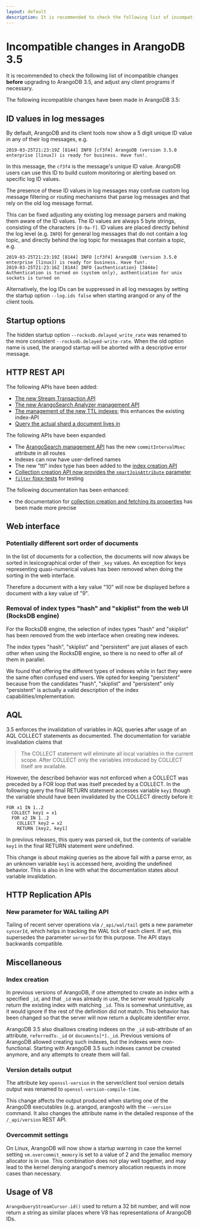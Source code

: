 ```yaml
---
layout: default
description: It is recommended to check the following list of incompatible changes before upgrading to ArangoDB 3.5
---
```

Incompatible changes in ArangoDB 3.5
====================================

It is recommended to check the following list of incompatible changes **before**
upgrading to ArangoDB 3.5, and adjust any client programs if necessary.

The following incompatible changes have been made in ArangoDB 3.5:

ID values in log messages
-------------------------

By default, ArangoDB and its client tools now show a 5 digit unique ID value in
any of their log messages, e.g.

```
2019-03-25T21:23:19Z [8144] INFO [cf3f4] ArangoDB (version 3.5.0 enterprise [linux]) is ready for business. Have fun!.
```

In this message, the `cf3f4` is the message's unique ID value. ArangoDB users can
use this ID to build custom monitoring or alerting based on specific log ID values.

The presence of these ID values in log messages may confuse custom log message filtering 
or routing mechanisms that parse log messages and that rely on the old log message
format.

This can be fixed adjusting any existing log message parsers and making them aware
of the ID values. The ID values are always 5 byte strings, consisting of the characters
`[0-9a-f]`. ID values are placed directly behind the log level (e.g. `INFO`) for
general log messages that do not contain a log topic, and directly behind the log
topic for messages that contain a topic, e.g. 

```
2019-03-25T21:23:19Z [8144] INFO [cf3f4] ArangoDB (version 3.5.0 enterprise [linux]) is ready for business. Have fun!.
2019-03-25T21:23:16Z [8144] INFO {authentication} [3844e] Authentication is turned on (system only), authentication for unix sockets is turned on
```

Alternatively, the log IDs can be suppressed in all log messages by setting the startup
option `--log.ids false` when starting arangod or any of the client tools.

Startup options
---------------

The hidden startup option `--rocksdb.delayed_write_rate` was renamed to the more
consistent `--rocksdb.delayed-write-rate`. When the old option name is used, the 
arangod startup will be aborted with a descriptive error message.

HTTP REST API
-------------
The following APIs have been added:

- [The new Stream Transaction API](http/transaction.html)
- [The new ArangoSearch Analyzer management API](http/analyzers.html)
- [The management of the new TTL indexes](http/indexes-ttl.html); this enhances the existing index-API
- [Query the actual shard a document lives in](http/collection-getting.html#return-responsible-shard-for-a-document)

The following APIs have been expanded:

- The [ArangoSearch management API](http/views-arangosearch.html) has the new `commitIntervalMsec` attribute in all routes
- Indexes can now have user-defined names
- The new "ttl" index type has been added to the [index creation API](http/indexes.html)
- [Collection creation API now provides the `smartJoinAttribute` parameter](data-modeling-collections-collection-methods.html)
- [`filter` foxx-tests](http/foxx-miscellaneous.html) for testing

The following documentation has been enhanced:

- the documentation for [collection creation and fetching its properties](http/collection-creating.html) has been made more precise

Web interface
-------------

### Potentially different sort order of documents

In the list of documents for a collection, the documents will now always be sorted
in lexicographical order of their `_key` values. An exception for keys representing 
quasi-numerical values has been removed when doing the sorting in the web interface.

Therefore a document with a key value "10" will now be displayed before a document
with a key value of "9".

### Removal of index types "hash" and "skiplist" from the web UI (RocksDB engine)

For the RocksDB engine, the selection of index types "hash" and "skiplist" 
has been removed from the web interface when creating new indexes. 

The index types "hash", "skiplist" and "persistent" are just aliases of each other 
when using the RocksDB engine, so there is no need to offer all of them in parallel.

We found that offering the different types of indexes while in fact they were the
same often confused end users. We opted for keeping "persistent" because from the
candidates "hash", "skiplist" and "persistent" only "persistent" is actually a valid
description of the index capabilities/implementation.

AQL
---

3.5 enforces the invalidation of variables in AQL queries after usage of an AQL 
COLLECT statements as documented. The documentation for variable invalidation claims
that

> The COLLECT statement will eliminate all local variables in the current scope. 
> After COLLECT only the variables introduced by COLLECT itself are available.

However, the described behavior was not enforced when a COLLECT was preceded by a
FOR loop that was itself preceded by a COLLECT. In the following query the final
RETURN statement accesses variable `key1` though the variable should have been 
invalidated by the COLLECT directly before it:

```aql
FOR x1 IN 1..2 
  COLLECT key1 = x1 
  FOR x2 IN 1..2 
    COLLECT key2 = x2 
    RETURN [key2, key1] 
```

In previous releases, this query was
parsed ok, but the contents of variable `key1` in the final RETURN statement were
undefined. 
  
This change is about making queries as the above fail with a parse error, as an 
unknown variable `key1` is accessed here, avoiding the undefined behavior. This is 
also in line with what the documentation states about variable invalidation.

HTTP Replication APIs
---------------------

### New parameter for WAL tailing API

Tailing of recent server operations via `/_api/wal/tail` gets a new parameter
`syncerId`, which helps in tracking the WAL tick of each client. If set, this
supersedes the parameter `serverId` for this purpose. The API stays backwards
compatible.

Miscellaneous
-------------

### Index creation

In previous versions of ArangoDB, if one attempted to create an index with a
specified `_id`, and that `_id` was already in use, the server would typically
return the existing index with matching `_id`. This is somewhat unintuitive, as
it would ignore if the rest of the definition did not match. This behavior has
been changed so that the server will now return a duplicate identifier error.

ArangoDB 3.5 also disallows creating indexes on the `_id` sub-attribute of an attribute,
`referredTo._id` or `documents[*]._id`. Previous versions of ArangoDB allowed creating
such indexes, but the indexes were non-functional.
Starting with ArangoDB 3.5 such indexes cannot be created anymore, and any attempts to 
create them will fail.

### Version details output

The attribute key `openssl-version` in the server/client tool version details 
output was renamed to `openssl-version-compile-time`.

This change affects the output produced when starting one of the ArangoDB
executables (e.g. arangod, arangosh) with the `--version` command. It also 
changes the attribute name in the detailed response of the `/_api/version` REST API.

### Overcommit settings

On Linux, ArangoDB will now show a startup warning in case the kernel setting 
`vm.overcommit_memory` is set to a value of 2 and the jemalloc memory allocator 
is in use. This combination does not play well together, and may lead to the 
kernel denying arangod's memory allocation requests in more cases than necessary.

Usage of V8
-----------

`ArangoQueryStreamCursor.id()` used to return a 32 bit number, and will now
return a string as similar places where V8 has representations of ArangoDB IDs.
